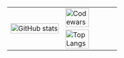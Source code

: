 <table>
  <tr>
    <td rowspan="2" width="50%">
      <img src="https://github-readme-stats.vercel.app/api?username=pichenka007gd&show_icons=true&theme=radical" alt="GitHub stats" width="100%">
    </td>
    <td width="50%">
      <img src="https://www.codewars.com/users/pichenka007gd/badges/large" alt="Codewars" width="70%">
    </td>
  </tr>
  <tr>
    <td width="50%">
      <img src="https://github-readme-stats.vercel.app/api/top-langs/?username=pichenka007gd&layout=compact" alt="Top Langs" width="70%">
    </td>
  </tr>
</table>
